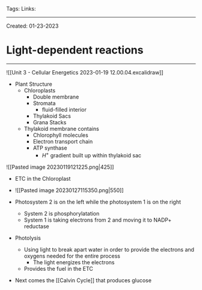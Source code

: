 Tags:
Links: 

---
Created: 01-23-2023
# Light-dependent reactions
---

![[Unit 3 - Cellular Energetics 2023-01-19 12.00.04.excalidraw]]
- Plant Structure
	- Chloroplasts
		- Double membrane
		- Stromata
			- fluid-filled interior
		- Thylakoid Sacs
		- Grana Stacks
	- Thylakoid membrane contains
		- Chlorophyll molecules
		- Electron transport chain
		- ATP synthase
			- $H^+$ gradient built up within thylakoid sac

![[Pasted image 20230119121225.png|425]]

- ETC in the Chloroplast
- ![[Pasted image 20230127115350.png|550]]
- Photosystem 2 is on the left while the photosystem 1 is on the right
	- System 2 is phosphorylatation
	- System 1 is taking electrons from 2 and moving it to NADP+ reductase
- Photolysis
	- Using light to break apart water in order to provide the electrons and oxygens needed for the entire process
		- The light energizes the electrons
	- Provides the fuel in the ETC


- Next comes the [[Calvin Cycle]] that produces glucose